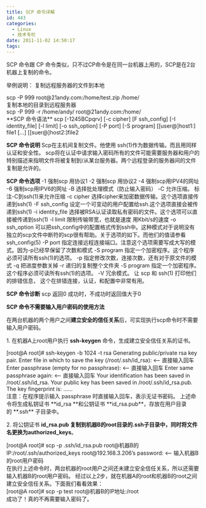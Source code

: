 ```yaml
---
title: SCP 命令详解
id: 443
categories:
  - Linux
  - 技术专栏
date: 2011-11-02 14:50:17
tags:
---
```


SCP 命令跟 CP 命令类似，只不过CP命令是在同一台机器上用的，SCP是在2台机器上复制的命令。

举例说明：
复制远程服务器的文件到本地
<div>
<div>scp -P 999 root@21andy.com:/home/test.zip /home/</div>
</div>
复制本地的目录到远程服务器
<div>
<div>scp -P 999 -r /home/andy/ root@21andy.com:/home/</div>
</div>
**SCP 命令语法**
scp [-1245BCpqrv] [-c cipher] [F ssh_config] [-I identity_file] [-l limit] [-o ssh_option] [-P port] [-S program] [[user@]host1:] file1 […] [[suer@]host2:]file2

**SCP 命令说明**
Scp在主机间复制文件。他使用 ssh(1)作为数据传输。而且用同样认证和安全性。 scp将在认证中请求输入密码所有的文件可能需要服务器和用户的特别描述来指明文件将被复制到/从某台服务器。两个远程登录的服务器间的文件复制是允许的。

**SCP 命令选项**
-1 强制scp 用协议1
-2 强制scp 用协议2
-4 强制scp用IPV4的网址
-6 强制scp用IPV6的网址
-B 选择批处理模式（防止输入密码）
-C 允许压缩。 标注-C到ssh(1)来允许压缩
-c cipher
选择cipher来加密数据传输。这个选项直接传递到ssh(1)
-F ssh_config
设定一个可变动的用户配置给ssh.这个选项直接会被传递到ssh(1)
-i identity_file
选择被RSA认证读取私有密码的文件。这个选项可以直接被传递到ssh(1)
-l limit
限制传输带宽，也就是速度 用Kbit/s的速度
-o ssh_option
可以把ssh_config中的配置格式传到ssh中。这种模式对于说明没有独立的scp文件中断符的scp很有帮助。关于选项的如下。而他们的值请参看ssh_config(5)
-P port
指定连接远程连接端口。注意这个选项需要写成大写的模式。因为-p已经早保留了次数和模式
-S program
指定一个加密程序。这个程序必须可读所有ssh(1)的选项。
-p 指定修改次数，连接次数，还有对于原文件的模式
-q 把进度参数关掉
-r 递归的复制整个文件夹
-S program
指定一个加密程序。这个程序必须可读所有ssh(1)的选项。
-V 冗余模式。 让 scp 和 ssh(1) 打印他们的排错信息， 这个在排错连接，认证，和配置中非常有用。

**SCP 命令诊断**
scp 返回0 成功时，不成功时返回值大于0

**SCP 命令不需要输入用户密码的使用方法**

在两台机器的两个用户之间**建立安全的信任关系**后，可实现执行scp命令时不需要输入用户密码。

1\. 在机器A上root用户执行 **ssh-keygen** 命令，生成建立安全信任关系的证书。
<div>
<div>[root@A root]# ssh-keygen -b 1024 -t rsa
Generating public/private rsa key pair.
Enter file in which to save the key (/root/.ssh/id_rsa): &lt;– 直接输入回车
Enter passphrase (empty for no passphrase): &lt;– 直接输入回车
Enter same passphrase again: &lt;– 直接输入回车
Your identification has been saved in /root/.ssh/id_rsa.
Your public key has been saved in /root/.ssh/id_rsa.pub.
The key fingerprint is: ……</div>
</div>
注意：在程序提示输入 passphrase 时直接输入回车，表示无证书密码。
上述命令将生成私钥证书 **id_rsa **和公钥证书 **id_rsa.pub**，存放在用户目录的 **.ssh** 子目录中。

2\. 将公钥证书 **id_rsa.pub **复制到机器B的root目录的.ssh子目录中，同时将文件名更换为**authorized_keys**。
<div>
<div>[root@A root]# scp -p .ssh/id_rsa.pub root@机器B的IP:/root/.ssh/authorized_keys
root@192.168.3.206’s password: &lt;– 输入机器B的root用户密码</div>
</div>
在执行上述命令时，两台机器的root用户之间还未建立安全信任关系，所以还需要输入机器B的root用户密码。
经过以上2步，就在机器A的root和机器B的root之间建立安全信任关系。下面我们看看效果：
<div>
<div>[root@A root]# scp -p test root@机器B的IP地址:/root</div>
</div>
成功了！真的不再需要输入密码了。
